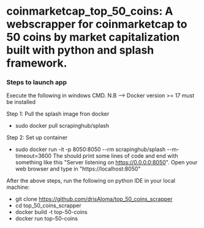 # coinmarketcap_top_50_coins: A webscrapper for coinmarketcap to 50 coins by market capitalization built with python and splash framework.

### Steps to launch app
Execute the following in windows CMD.
N.B --> Docker version >= 17 must be installed

Step 1: Pull the splash image fron docker
- sudo docker pull scrapinghub/splash

Step 2: Set up container
- sudo docker run -it -p 8050:8050 --rm scrapinghub/splash --m-timeout=3600
The should print some lines of code and end with something like this "Server listening on https://0.0.0.0:8050".
Open your web browser and type in "https://localhost:8050"

After the above steps, run the following on python IDE in your local machine:

- git clone https://github.com/drisAloma/top_50_coins_scrapper
- cd top_50_coins_scrapper
- docker build -t top-50-coins
- docker run top-50-coins
